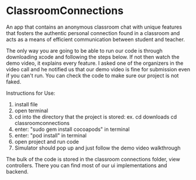 # ClassroomConnections
An app that contains an anonymous classroom chat with unique features that fosters the authentic personal connection found in a classroom and acts as a means of efficient communication between student and teacher.

The only way you are going to be able to run our code is through downloading xcode and following the steps below. If not then watch the demo video, it explains every feature. I asked one of the organizers in the video call and he notified us that our demo video is fine for submission even if you can't run. You can check the code to make sure our project is not faked.


Instructions for Use:
1. install file
2. open terminal
3. cd into the directory that the project is stored: ex. cd downloads cd classroomconnections
4. enter: "sudo gem install cocoapods" in terminal
5. enter: "pod install" in terminal
6. open project and run code
7. Simulator should pop up and just follow the demo video walkthrough


The bulk of the code is stored in the classroom connections folder, view controllers. There you can find most of our ui implementations and backend.
